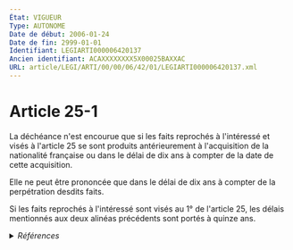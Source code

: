 ```yaml
---
État: VIGUEUR
Type: AUTONOME
Date de début: 2006-01-24
Date de fin: 2999-01-01
Identifiant: LEGIARTI000006420137
Ancien identifiant: ACAXXXXXXXX5X00025BAXXAC
URL: article/LEGI/ARTI/00/00/06/42/01/LEGIARTI000006420137.xml
---
```


<h1>Article 25-1</h1>

La déchéance n'est encourue que si les faits reprochés à l'intéressé et visés à
l'article 25 se sont produits antérieurement à l'acquisition de la nationalité
française ou dans le délai de dix ans à compter de la date de cette
acquisition.<br />

Elle ne peut être prononcée que dans le délai de dix ans à compter de la
perpétration desdits faits.<br />

Si les faits reprochés à l'intéressé sont visés au 1° de l'article 25, les
délais mentionnés aux deux alinéas précédents sont portés à quinze ans.


<details>
  <summary><em>Références</em></summary>

  <h2>Articles faisant référence à l'article</h2>
  
  <ul>
    <li>
      <a href="https://legal.tricoteuses.fr//redirection/LEGIARTI000006420132?vers=git&vers=legifrance">Code civil - article 25 AUTONOME MODIFIE, en vigueur du 1996-07-23 au 1998-09-01</a> CITATION cible
    </li>
    <li>
      <a href="https://legal.tricoteuses.fr//redirection/LEGIARTI000006420133?vers=git&vers=legifrance">Code civil - article 25 AUTONOME VIGUEUR, en vigueur depuis le 1998-09-01</a> CITATION cible
    </li>
    <li>
      <a href="https://legal.tricoteuses.fr//redirection/LEGIARTI000006529873?vers=git&vers=legifrance">LOI n° 2006-64 du 23 janvier 2006 relative à la lutte contre le terrorisme et portant dispositions diverses relatives à la sécurité et aux contrôles frontaliers - article 21 ENTIEREMENT_MODIF</a> MODIFICATION cible
    </li>
    <li>
      <a href="https://legal.tricoteuses.fr//redirection/LEGIARTI000006420131?vers=git&vers=legifrance">Code civil - article 25 AUTONOME MODIFIE, en vigueur du 1994-03-01 au 1996-07-23</a> CITATION cible
    </li>
  </ul>
  
  <h2>Textes faisant référence à l'article</h2>
  
  <ul>
    <li>
      <a href="https://legal.tricoteuses.fr//redirection/JORFTEXT000000362019?vers=git&vers=legifrance">LOI n° 93-933 du 22 juillet 1993 réformant le droit de la nationalité</a> CODIFICATION cible
    </li>
  </ul>
  
  <h2>Références faites par l'article</h2>
  
  <ul>
    <li>
      1993-07-22 CODIFICATION source <a href="https://legal.tricoteuses.fr//redirection/JORFTEXT000000362019?vers=git&vers=legifrance">LOI n° 93-933 du 22 juillet 1993 réformant le droit de la nationalité</a>
    </li>
    <li>
      2006-01-23 MODIFICATION source <a href="https://legal.tricoteuses.fr//redirection/LEGIARTI000006529873?vers=git&vers=legifrance">LOI n° 2006-64 du 23 janvier 2006 relative à la lutte contre le terrorisme et portant dispositions diverses relatives à la sécurité et aux contrôles frontaliers - article 21 ENTIEREMENT_MODIF</a>
    </li>
    <li>
      2023-02-03 CITATION cible <a href="https://legal.tricoteuses.fr//redirection/LEGITEXT000047093199?vers=git&vers=legifrance">Décret n° 2023-64 du 3 février 2023 portant création d'un traitement de données à caractère personnel dénommé « NATALI » VIGUEUR</a>
    </li>
    <li>
      2999-01-01 CITATION source <a href="https://legal.tricoteuses.fr//redirection/LEGIARTI000006420131?vers=git&vers=legifrance">Code civil - article 25 AUTONOME MODIFIE, en vigueur du 1994-03-01 au 1996-07-23</a>
    </li>
    <li>
      2999-01-01 CONCORDE cible <a href="https://legal.tricoteuses.fr//redirection/LEGIARTI000006524073?vers=git&vers=legifrance">Code de la nationalité française - article 99 AUTONOME ABROGE, en vigueur du 1945-10-20 au 1993-07-23</a>
    </li>
  </ul>
</details>
